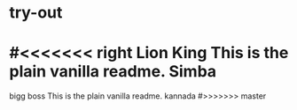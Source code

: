 # try-out
#<<<<<<< right
Lion King
This is the plain vanilla readme.
Simba
=======
bigg boss
This is the plain vanilla readme.
kannada
#>>>>>>> master
